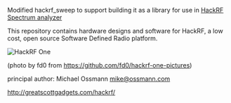 Modified hackrf_sweep to support building it as a library for use in [HackRF Spectrum analyzer](https://github.com/pavsa/hackrf-spectrum-analyzer)


 

This repository contains hardware designs and software for HackRF,
a low cost, open source Software Defined Radio platform.

![HackRF One](https://raw.github.com/mossmann/hackrf/master/doc/HackRF-One-fd0-0009.jpeg)

(photo by fd0 from https://github.com/fd0/hackrf-one-pictures)

principal author: Michael Ossmann <mike@ossmann.com>

http://greatscottgadgets.com/hackrf/
